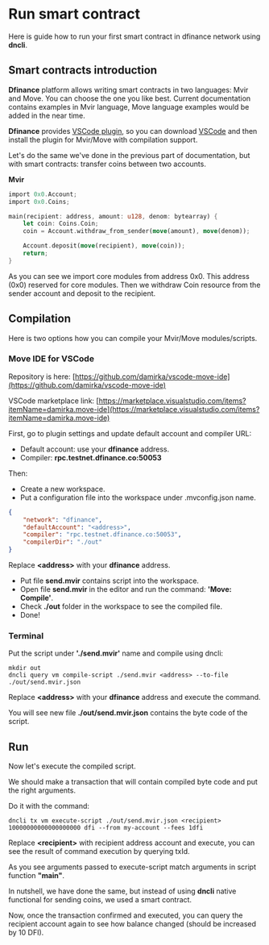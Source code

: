 # Run smart contract

Here is guide how to run your first smart contract in dfinance network using **dncli**.

## Smart contracts introduction

**Dfinance** platform allows writing smart contracts in two languages: Mvir and Move. You can choose the one you like best.
Current documentation contains examples in Mvir language, Move language examples would be added in the near time.

**Dfinance** provides [VSCode plugin](https://marketplace.visualstudio.com/items?itemName=damirka.move-ide), so you can download [VSCode](https://code.visualstudio.com/) and then install the plugin for Mvir/Move with compilation support.

Let's do the same we've done in the previous part of documentation, but with smart contracts: transfer coins between two accounts.

**Mvir**
```rust
import 0x0.Account;
import 0x0.Coins;

main(recipient: address, amount: u128, denom: bytearray) {
    let coin: Coins.Coin;
    coin = Account.withdraw_from_sender(move(amount), move(denom));

    Account.deposit(move(recipient), move(coin));
    return;
}
```

As you can see we import core modules from address 0x0. This address (0x0) reserved for core modules. Then we withdraw Coin resource from the sender account and deposit to the recipient.

## Compilation

Here is two options how you can compile your Mvir/Move modules/scripts.

### Move IDE for **VSCode**

Repository is here: [https://github.com/damirka/vscode-move-ide](https://github.com/damirka/vscode-move-ide)

VSCode marketplace link: [https://marketplace.visualstudio.com/items?itemName=damirka.move-ide](https://marketplace.visualstudio.com/items?itemName=damirka.move-ide)

First, go to plugin settings and update default account and compiler URL:

- Default account: use your **dfinance** address.
- Compiler: **rpc.testnet.dfinance.co:50053**

Then:

- Create a new workspace.
- Put a configuration file into the workspace under .mvconfig.json name.

```json
{
    "network": "dfinance",
    "defaultAccount": "<address>",
    "compiler": "rpc.testnet.dfinance.co:50053",
    "compilerDir": "./out"
}
```

Replace **&lt;address&gt;** with your **dfinance** address.

- Put file **send.mvir** contains script into the workspace.
- Open file **send.mvir** in the editor and run the command: **'Move: Compile'**.
- Check **./out** folder in the workspace to see the compiled file.
- Done!

### Terminal

Put the script under **'./send.mvir'** name and compile using dncli:

```shell
mkdir out
dncli query vm compile-script ./send.mvir <address> --to-file ./out/send.mvir.json
```

Replace **&lt;address&gt;** with your **dfinance** address and execute the command.

You will see new file **./out/send.mvir.json** contains the byte code of the script.

## Run

Now let's execute the compiled script.

We should make a transaction that will contain compiled byte code and put the right arguments.

Do it with the command:

```shell
dncli tx vm execute-script ./out/send.mvir.json <recipient> 10000000000000000000 dfi --from my-account --fees 1dfi
```

Replace **&lt;recipient&gt;** with recipient address account and execute, you can see the result of command execution by querying txId.

As you see arguments passed to execute-script match arguments in script function **"main"**.

In nutshell, we have done the same, but instead of using **dncli** native functional for sending coins, we used a smart contract.

Now, once the transaction confirmed and executed, you can query the recipient account again to see how balance changed (should be increased by 10 DFI).